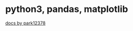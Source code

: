 # python3, pandas, matplotlib

[docs by park12378](https://machine-learning-cleaner-contents2.replit.app/)